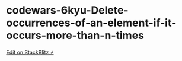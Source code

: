 # codewars-6kyu-Delete-occurrences-of-an-element-if-it-occurs-more-than-n-times

[Edit on StackBlitz ⚡️](https://stackblitz.com/edit/js-escj17)